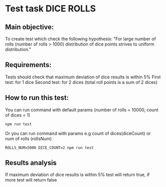 # Test task DICE ROLLS
## Main objective:
To create test which check the following hypothesis:
"For large number of rolls (number of rolls > 1000)
distribution of dice points strives to uniform distribution."
## Requirements:
Tests should check that maximum deviation of dice results
is within 5% First test: for 1 dice Second test:
for 2 dices (total roll points is a sum of 2 dices)
## How to run this test:
You can run command with default params (number of rolls = 10000,
count of dices = 1)
```
npm run test
```
Or you can run command with params e.g count
of dices(diceCount) or num of rolls (rollsNum)
```
ROLLS_NUM=5000 DICE_COUNT=2 npm run test
```
## Results analysis
If maximum deviation of dice results
is within 5% test will return true, if more test will return false